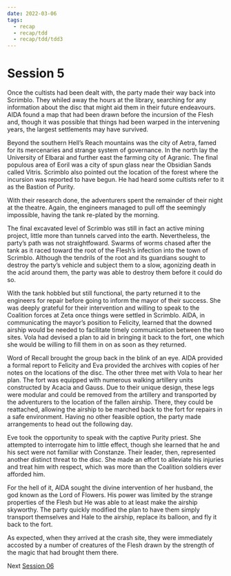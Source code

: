 ```yaml
---
date: 2022-03-06
tags:
  - recap
  - recap/tdd
  - recap/tdd/tdd3
---
```

# Session 5

Once the cultists had been dealt with, the party made their way back into Scrimblo. They whiled away the hours at the library, searching for any information about the disc that might aid them in their future endeavours. AIDA found a map that had been drawn before the incursion of the Flesh and, though it was possible that things had been warped in the intervening years, the largest settlements may have survived.

Beyond the southern Hell’s Reach mountains was the city of Aetra, famed for its mercenaries and strange system of governance. In the north lay the University of Elbarai and further east the farming city of Agranic. The final populous area of Eoril was a city of spun glass near the Obsidian Sands called Vitris. Scrimblo also pointed out the location of the forest where the incursion was reported to have begun. He had heard some cultists refer to it as the Bastion of Purity.

With their research done, the adventurers spent the remainder of their night at the theatre. Again, the engineers managed to pull off the seemingly impossible, having the tank re-plated by the morning.

The final excavated level of Scrimblo was still in fact an active mining project, little more than tunnels carved into the earth. Nevertheless, the party’s path was not straightfoward. Swarms of worms chased after the tank as it raced toward the root of the Flesh’s infection into the town of Scrimblo. Although the tendrils of the root and its guardians sought to destroy the party’s vehicle and subject them to a slow, agonizing death in the acid around them, the party was able to destroy them before it could do so.

With the tank hobbled but still functional, the party returned it to the engineers for repair before going to inform the mayor of their success. She was deeply grateful for their intervention and willing to speak to the Coalition forces at Zeta once things were settled in Scrimblo. AIDA, in communicating the mayor’s position to Felicity, learned that the downed airship would be needed to facilitate timely communication between the two sites. Vola had devised a plan to aid in bringing it back to the fort, one which she would be willing to fill them in on as soon as they returned.

Word of Recall brought the group back in the blink of an eye. AIDA provided a formal report to Felicity and Eva provided the archives with copies of her notes on the locations of the disc. The other three met with Vola to hear her plan. The fort was equipped with numerous walking artillery units constructed by Acacia and Gauss. Due to their unique design, these legs were modular and could be removed from the artillery and transported by the adventurers to the location of the fallen airship. There, they could be reattached, allowing the airship to be marched back to the fort for repairs in a safe environment. Having no other feasible option, the party made arrangements to head out the following day.

Eve took the opportunity to speak with the captive Purity priest. She attempted to interrogate him to little effect, though she learned that he and his sect were not familiar with Constanze. Their leader, then, represented another distinct threat to the disc. She made an effort to alleviate his injuries and treat him with respect, which was more than the Coalition soldiers ever afforded him.

For the hell of it, AIDA sought the divine intervention of her husband, the god known as the Lord of Flowers. His power was limited by the strange properties of the Flesh but He was able to at least make the airship skyworthy. The party quickly modified the plan to have them simply transport themselves and Hale to the airship, replace its balloon, and fly it back to the fort.

As expected, when they arrived at the crash site, they were immediately accosted by a number of creatures of the Flesh drawn by the strength of the magic that had brought them there.

Next
[Session 06](Recaps/Auril%20Adventures/Campaign%203%20-%20A%20Wasteland%20of%20Flesh/Session%2006.md)